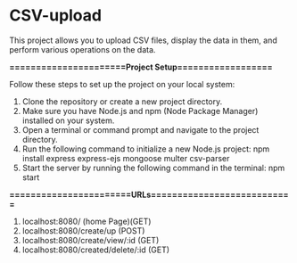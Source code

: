 # CSV-upload
This project allows you to upload CSV files, display the data in them, and perform various operations on the data.

**======================Project Setup==================**

Follow these steps to set up the project on your local system:
1. Clone the repository or create a new project directory.
2. Make sure you have Node.js and npm (Node Package Manager) installed on your system.
3. Open a terminal or command prompt and navigate to the project directory.
4. Run the following command to initialize a new Node.js project:
    npm install express express-ejs mongoose multer csv-parser
5. Start the server by running the following command in the terminal:
    npm start


**=======================URLs===========================**

   1. localhost:8080/  (home Page)(GET)
   2. localhost:8080/create/up (POST)
   3. localhost:8080/create/view/:id (GET)
   4. localhost:8080/created/delete/:id (GET)
